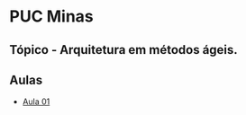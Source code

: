 # PUC Minas

## Tópico - Arquitetura em métodos ágeis. 

## Aulas
  - [Aula 01](./aula-01/readme.md)